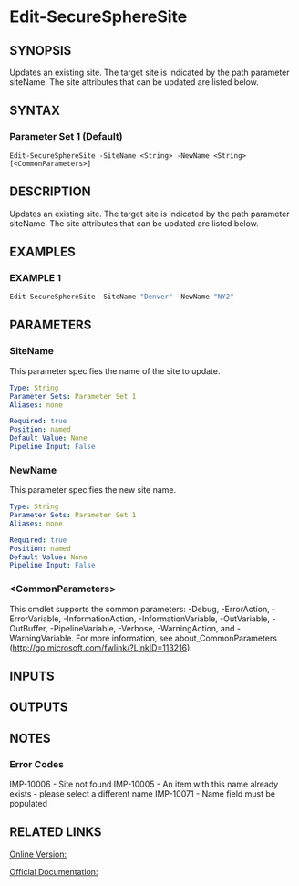 ﻿# Edit-SecureSphereSite

## SYNOPSIS
Updates an existing site. The target site is indicated by the path parameter siteName. The site attributes that can be updated are listed below.

## SYNTAX

### Parameter Set 1 (Default)
```
Edit-SecureSphereSite -SiteName <String> -NewName <String> [<CommonParameters>]
```

## DESCRIPTION
Updates an existing site. The target site is indicated by the path parameter siteName. The site attributes that can be updated are listed below.

## EXAMPLES

### EXAMPLE 1

```powershell
Edit-SecureSphereSite -SiteName "Denver" -NewName "NY2"
```

## PARAMETERS

### SiteName
This parameter specifies the name of the site to update.

```yaml
Type: String
Parameter Sets: Parameter Set 1
Aliases: none

Required: true
Position: named
Default Value: None
Pipeline Input: False
```

### NewName
This parameter specifies the new site name.

```yaml
Type: String
Parameter Sets: Parameter Set 1
Aliases: none

Required: true
Position: named
Default Value: None
Pipeline Input: False
```

### \<CommonParameters\>
This cmdlet supports the common parameters: -Debug, -ErrorAction, -ErrorVariable, -InformationAction, -InformationVariable, -OutVariable, -OutBuffer, -PipelineVariable, -Verbose, -WarningAction, and -WarningVariable. For more information, see about_CommonParameters (http://go.microsoft.com/fwlink/?LinkID=113216).

## INPUTS

## OUTPUTS

## NOTES

### Error Codes
IMP-10006 - Site not found
IMP-10005 - An item with this name already exists - please select a different name
IMP-10071 - Name field must be populated

## RELATED LINKS

[Online Version:](https://github.com/akshinmustafayev/Documentation/MD)

[Official Documentation:](https://docs.imperva.com/bundle/v13.6-api-reference-guide/page/61623.htm)



